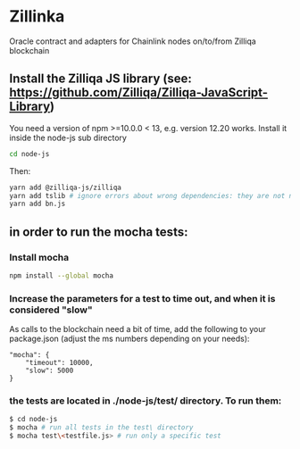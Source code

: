 # Zillinka
Oracle contract and adapters for Chainlink nodes on/to/from Zilliqa blockchain

## Install the Zilliqa JS library (see: https://github.com/Zilliqa/Zilliqa-JavaScript-Library)
You need a version of npm >=10.0.0 < 13, e.g. version 12.20 works. Install it inside the node-js sub directory
```bash
cd node-js
```
Then:
```bash
yarn add @zilliqa-js/zilliqa
yarn add tslib # ignore errors about wrong dependencies: they are not needed
yarn add bn.js
```

## in order to run the mocha tests: 
### Install mocha
```bash
npm install --global mocha
```
### Increase the parameters for a test to time out, and when it is considered "slow" 
As calls to the blockchain need a bit of time, add the following to your package.json (adjust the ms numbers depending on your needs):
```code
"mocha": {
    "timeout": 10000,
    "slow": 5000
}
```

### the tests are located in ./node-js/test/ directory. To run them:
```bash
$ cd node-js
$ mocha # run all tests in the test\ directory
$ mocha test\<testfile.js> # run only a specific test
```
